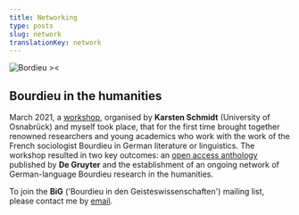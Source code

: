 ```yaml
---
title: Networking
type: posts
slug: network
translationKey: network
---
```


![Bordieu ><](/images/Bourdieu-Grafik-3.png)

## Bourdieu in the humanities

March 2021, a [workshop](https://networks.h-net.org/node/79435/discussions/6903020/cfp-bourdieu-der-germanistik), organised by **Karsten Schmidt** (University of Osnabrück) and myself took place, that for the first time brought together renowned researchers and young academics who work with the work of the French sociologist Bourdieu in German literature or linguistics. The workshop resulted in two key outcomes: an [open access anthology](https://doi.org/10.1515/9783110761122) published by **De Gruyter** and the establishment of an ongoing network of German-language Bourdieu research in the humanities.

To join the **BiG** ('Bourdieu in den Geisteswissenschaften') mailing list, please contact me by [email](mailto:stiemer@linglit.tu-darmstadt.de).


